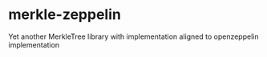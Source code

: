 # merkle-zeppelin
Yet another MerkleTree library with implementation aligned to openzeppelin implementation
